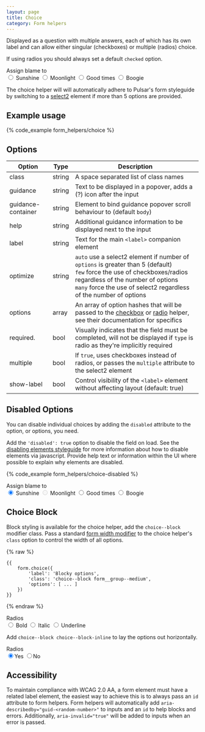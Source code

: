 ```yaml
---
layout: page
title: Choice
category: Form helpers
---
```


Displayed as a question with multiple answers, each of which has its own label and can allow either singular (checkboxes) or multiple (radios) choice.

If using radios you should always set a default `checked` option.

<div class="pulsar-example form">
    <div class="form__group form-choice form__group--medium">
        <label class="control__label">Assign blame to</label>
        <div class="controls">
            <label class="control__label">
                <input value="sun" name="foo" checked type="radio" class="form__control radio">
                <span class="form-choice__label">Sunshine</span>
            </label>
            <label class="control__label">
                <input value="moon" namse="foo" type="radio" class="form__control radio">
                <span class="form-choice__label">Moonlight</span>
            </label>
            <label class="control__label">
                <input value="good" name="foo" type="radio" class="form__control radio">
                <span class="form-choice__label">Good times</span>
            </label>
            <label class="control__label">
                <input value="boogie" name="foo" type="radio" class="form__control radio">
                <span class="form-choice__label">Boogie</span>
            </label>
        </div>
    </div>
</div>

The choice helper will will automatically adhere to Pulsar's form styleguide by switching to a [select2](select2.md) element if more than 5 options are provided.

## Example usage

{% code_example form_helpers/choice %}

## Options

Option     | Type   | Description
---------- | ------ | -------------------------------------------------------
class      | string | A space separated list of class names
guidance   | string | Text to be displayed in a popover, adds a (?) icon after the input
guidance-container | string | Element to bind guidance popover scroll behaviour to (default `body`)
help       | string | Additional guidance information to be displayed next to the input
label      | string | Text for the main `<label>` companion element
optimize   | string | `auto` use a select2 element if number of `options` is greater than 5 (default)<br />`few` force the use of checkboxes/radios regardless of the number of options  <br />`many` force the use of select2 regardless of the number of options
options    | array  | An array of option hashes that will be passed to the [checkbox](checkbox.md) or  [radio](radio.md) helper, see their documentation for specifics
required.  | bool   | Visually indicates that the field must be completed, will not be displayed if `type` is radio as they're implicitly required
multiple   | bool   | If `true`, uses checkboxes instead of radios, or passes the `multiple` attribute to the select2 element
show-label | bool   | Control visibility of the `<label>` element without affecting layout (default: true)

## Disabled Options

You can disable individual choices by adding the `disabled` attribute to the option, or options, you need.

Add the `'disabled': true` option to disable the field on load. See the [disabling elements styleguide](styleguides/disabling_elements/) for more information about how to disable elements via javascript. Provide help text or information within the UI where possible to explain why elements are disabled.

{% code_example form_helpers/choice-disabled %}

<div class="pulsar-example form">
    <div class="form__group form-choice form__group--medium">
        <label class="control__label">Assign blame to</label>
        <div class="controls">
        <label class="control__label">
            <input value="sun" checked type="radio" class="form__control radio">
            <span class="form-choice__label">Sunshine</span>
        </label>
        <label class="control__label">
            <input value="moon" disabled type="radio" class="form__control radio">
            <span class="form-choice__label">Moonlight</span>
        </label>
        <label class="control__label">
            <input value="good" type="radio" class="form__control radio">
            <span class="form-choice__label">Good times</span>
        </label>
        <label class="control__label">
            <input value="boogie" type="radio" class="form__control radio">
            <span class="form-choice__label">Boogie</span>
        </label>
        </div>
    </div>
</div>

## Choice Block

Block styling is available for the choice helper, add the `choice--block` modifier class. Pass a standard [form width modifier](styleguide-forms.md) to the choice helper's `class` option to control the width of all options.

{% raw %}
```twig
{{
    form.choice({
        'label': 'Blocky options',
        'class': 'choice--block form__group--medium',
        'options': [ ... ]
    })
}}
```
{% endraw %}

<div class="pulsar-example form">
    <div class="form__group form-choice choice--block form__group--medium">
      <label class="control__label">Radios
        </label><div class="controls"><label class="control__label"><input value="bold" name="foo" type="radio" class="form__control radio"><i class="icon-bold"></i> Bold
        </label><label class="control__label is-selected"><input value="italic" name="foo" type="radio" checked="" class="form__control radio"><i class="icon-italic"></i> Italic
        </label><label class="control__label"><input value="underline" name="foo" type="radio" class="form__control radio"><i class="icon-underline"></i> Underline
        </label></div></div>
</div>

Add `choice--block choice--block-inline` to lay the options out horizontally.

<div class="pulsar-example form">
    <div class="form__group form-choice choice--block choice--block-inline form__group--small">
      <label class="control__label">Radios
        </label><div class="controls"><label class="control__label is-selected"><input value="bold" checked="" name="foo" type="radio" class="form__control radio">Yes
        </label><label class="control__label"><input value="underline" name="foo" type="radio" class="form__control radio">No
        </label></div></div>
</div>

## Accessibility

To maintain compliance with WCAG 2.0 AA, a form element must have a related label element, the easiest way to achieve this is to always pass an `id` attribute to form helpers. Form helpers will automatically add `aria-describedby="guid-<random-number>"` to inputs and an `id` to help blocks and errors. Additionally, `aria-invalid="true"` will be added to inputs when an error is passed.
